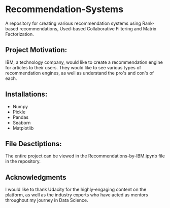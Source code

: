 # Recommendation-Systems
A repository for creating various recommendation systems using Rank-based recommendations, Used-based Collaborative Filtering and Matrix Factorization.

## Project Motivation:
IBM, a technology company, would like to create a recommendation engine for articles to their users. They would like to see various types of recommendation engines, as well as understand the pro's and con's of each.

## Installations:
- Numpy
- Pickle
- Pandas
- Seaborn
- Matplotlib

## File Desctiptions:
The entire project can be viewed in the Recommendations-by-IBM.ipynb file in the repository.

## Acknowledgments
I would like to thank Udacity for the highly-engaging content on the platform, as well as the industry experts who have acted as mentors throughout my journey in Data Science.
